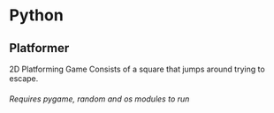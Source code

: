 # Python
## Platformer
2D Platforming Game
Consists of a square that jumps around trying to escape.
###### Requires pygame, random and os modules to run
